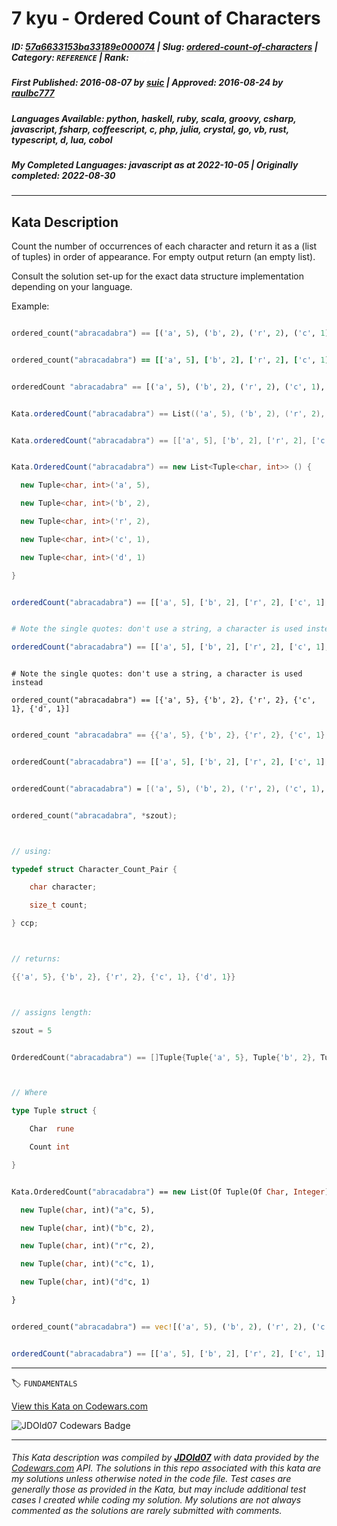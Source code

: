 # 7 kyu - Ordered Count of Characters

##### **ID**: [57a6633153ba33189e000074](https://www.codewars.com/kata/57a6633153ba33189e000074) | **Slug**: [ordered-count-of-characters](https://www.codewars.com/kata/57a6633153ba33189e000074) | **Category**: `REFERENCE` | **Rank**: <span style="color:white">7 kyu</span>

##### **First Published**: 2016-08-07 ***by*** [suic](https://www.codewars.com/users/suic) | **Approved**: 2016-08-24 ***by*** [raulbc777](https://www.codewars.com/users/raulbc777)

##### **Languages Available**: python, haskell, ruby, scala, groovy, csharp, javascript, fsharp, coffeescript, c, php, julia, crystal, go, vb, rust, typescript, d, lua, cobol

##### **My Completed Languages**: javascript ***as at*** 2022-10-05 | **Originally completed**: 2022-08-30

---

## Kata Description


Count the number of occurrences of each character and return it as a (list of tuples) in order of appearance. For empty output return (an empty list).



Consult the solution set-up for the exact data structure implementation depending on your language.



Example:

```python

ordered_count("abracadabra") == [('a', 5), ('b', 2), ('r', 2), ('c', 1), ('d', 1)]

```



```ruby

ordered_count("abracadabra") == [['a', 5], ['b', 2], ['r', 2], ['c', 1], ['d', 1]]

```



```haskell

orderedCount "abracadabra" == [('a', 5), ('b', 2), ('r', 2), ('c', 1), ('d', 1)]

```



```scala

Kata.orderedCount("abracadabra") == List(('a', 5), ('b', 2), ('r', 2), ('c', 1), ('d', 1))

```



```groovy

Kata.orderedCount("abracadabra") == [['a', 5], ['b', 2], ['r', 2], ['c', 1], ['d', 1]]

```



```csharp

Kata.OrderedCount("abracadabra") == new List<Tuple<char, int>> () {

  new Tuple<char, int>('a', 5),

  new Tuple<char, int>('b', 2),

  new Tuple<char, int>('r', 2), 

  new Tuple<char, int>('c', 1),

  new Tuple<char, int>('d', 1)

}

```



```javascript

orderedCount("abracadabra") == [['a', 5], ['b', 2], ['r', 2], ['c', 1], ['d', 1]]

```



```julia

# Note the single quotes: don't use a string, a character is used instead

orderedCount("abracadabra") == [['a', 5], ['b', 2], ['r', 2], ['c', 1], ['d', 1]]

```

```crystal

# Note the single quotes: don't use a string, a character is used instead

ordered_count("abracadabra") == [{'a', 5}, {'b', 2}, {'r', 2}, {'c', 1}, {'d', 1}]

```

```lua

ordered_count "abracadabra" == {{'a', 5}, {'b', 2}, {'r', 2}, {'c', 1}, {'d', 1}}

```

```php

orderedCount("abracadabra") == [['a', 5], ['b', 2], ['r', 2], ['c', 1], ['d', 1]]

```



```fsharp

orderedCount("abracadabra") = [('a', 5), ('b', 2), ('r', 2), ('c', 1), ('d', 1)]

```



```c

ordered_count("abracadabra", *szout);



// using:

typedef struct Character_Count_Pair {

    char character;

    size_t count;

} ccp;



// returns:

{{'a', 5}, {'b', 2}, {'r', 2}, {'c', 1}, {'d', 1}}



// assigns length:

szout = 5

```

```go

OrderedCount("abracadabra") == []Tuple{Tuple{'a', 5}, Tuple{'b', 2}, Tuple{'r', 2}, Tuple{'c', 1}, Tuple{'d', 1}}



// Where

type Tuple struct {

	Char  rune

	Count int

}

```

```vb

Kata.OrderedCount("abracadabra") == new List(Of Tuple(Of Char, Integer)) () From {

  new Tuple(char, int)("a"c, 5),

  new Tuple(char, int)("b"c, 2),

  new Tuple(char, int)("r"c, 2), 

  new Tuple(char, int)("c"c, 1),

  new Tuple(char, int)("d"c, 1)

}

```

```rust

ordered_count("abracadabra") == vec![('a', 5), ('b', 2), ('r', 2), ('c', 1), ('d', 1)]

```

```typescript

orderedCount("abracadabra") == [['a', 5], ['b', 2], ['r', 2], ['c', 1], ['d', 1]]

```



---


🏷 `FUNDAMENTALS`


[View this Kata on Codewars.com](https://www.codewars.com/kata/57a6633153ba33189e000074)

![](https://www.codewars.com/users/jdold07/badges/large "JDOld07 Codewars Badge")

---

###### *This Kata description was compiled by [**JDOld07**](https://tpstech.dev) with data provided by the [Codewars.com](https://www.codewars.com) API.  The solutions in this repo associated with this kata are my solutions unless otherwise noted in the code file.  Test cases are generally those as provided in the Kata, but may include additional test cases I created while coding my solution.  My solutions are not always commented as the solutions are rarely submitted with comments.*
